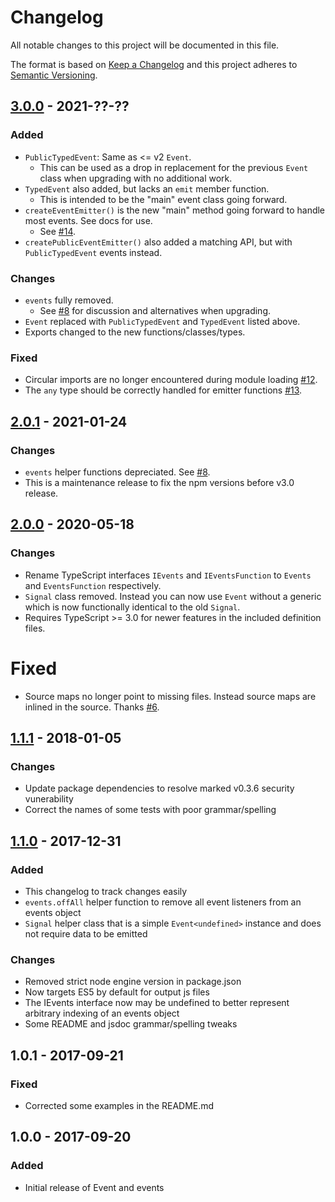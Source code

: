 # Changelog
All notable changes to this project will be documented in this file.

The format is based on [Keep a Changelog]
and this project adheres to [Semantic Versioning].

## [3.0.0] - 2021-??-??
### Added
- `PublicTypedEvent`: Same as <= v2 `Event`.
  - This can be used as a drop in replacement for the previous `Event` class
    when upgrading with no additional work.
- `TypedEvent` also added, but lacks an `emit` member function.
  - This is intended to be the "main" event class going forward.
- `createEventEmitter()` is the new "main" method going forward to handle most
  events. See docs for use.
  - See [#14].
- `createPublicEventEmitter()` also added a matching API, but with
  `PublicTypedEvent` events instead.

### Changes
- `events` fully removed.
  - See [#8] for discussion and alternatives when upgrading.
- `Event` replaced with `PublicTypedEvent` and `TypedEvent` listed above.
- Exports changed to the new functions/classes/types.

### Fixed
- Circular imports are no longer encountered during module loading [#12].
- The `any` type should be correctly handled for emitter functions [#13].

## [2.0.1] - 2021-01-24
### Changes
- `events` helper functions depreciated. See [#8].
- This is a maintenance release to fix the npm versions before v3.0 release.

## [2.0.0] - 2020-05-18
### Changes
- Rename TypeScript interfaces `IEvents` and `IEventsFunction` to `Events` and `EventsFunction` respectively.
- `Signal` class removed. Instead you can now use `Event` without a generic which is now functionally identical to the old `Signal`.
- Requires TypeScript >= 3.0 for newer features in the included definition files.

# Fixed
- Source maps no longer point to missing files. Instead source maps are inlined in the source. Thanks [#6].

## [1.1.1] - 2018-01-05
### Changes
- Update package dependencies to resolve marked v0.3.6 security vunerability
- Correct the names of some tests with poor grammar/spelling

## [1.1.0] - 2017-12-31
### Added
- This changelog to track changes easily
- `events.offAll` helper function to remove all event listeners from an events object
- `Signal` helper class that is a simple `Event<undefined>` instance and does not require data to be emitted

### Changes
- Removed strict node engine version in package.json
- Now targets ES5 by default for output js files
- The IEvents interface now may be undefined to better represent arbitrary indexing of an events object
- Some README and jsdoc grammar/spelling tweaks

## 1.0.1 - 2017-09-21
### Fixed
- Corrected some examples in the README.md

## 1.0.0 - 2017-09-20
### Added
- Initial release of Event and events

[Keep a Changelog]: http://keepachangelog.com/en/1.0.0/
[Semantic Versioning]: http://semver.org/spec/v2.0.0.html
[1.0.1]: https://github.com/JacobFischer/ts-typed-events/releases/tag/v1.0.1
[1.1.0]: https://github.com/JacobFischer/ts-typed-events/releases/tag/v1.1.0
[1.1.1]: https://github.com/JacobFischer/ts-typed-events/releases/tag/v1.1.1
[2.0.0]: https://github.com/JacobFischer/ts-typed-events/releases/tag/v2.0.0
[2.0.1]: https://github.com/JacobFischer/ts-typed-events/releases/tag/v2.0.1
[3.0.0]: https://github.com/JacobFischer/ts-typed-events/releases/tag/v3.0.0
[#6]: https://github.com/JacobFischer/ts-typed-events/issues/6
[#8]: https://github.com/JacobFischer/ts-typed-events/issues/8
[#12]: https://github.com/JacobFischer/ts-typed-events/issues/12
[#13]: https://github.com/JacobFischer/ts-typed-events/pull/13
[#14]: https://github.com/JacobFischer/ts-typed-events/pull/14
[#6]: https://github.com/JacobFischer/ts-typed-events/issues/6
[#8]: https://github.com/JacobFischer/ts-typed-events/issues/8
